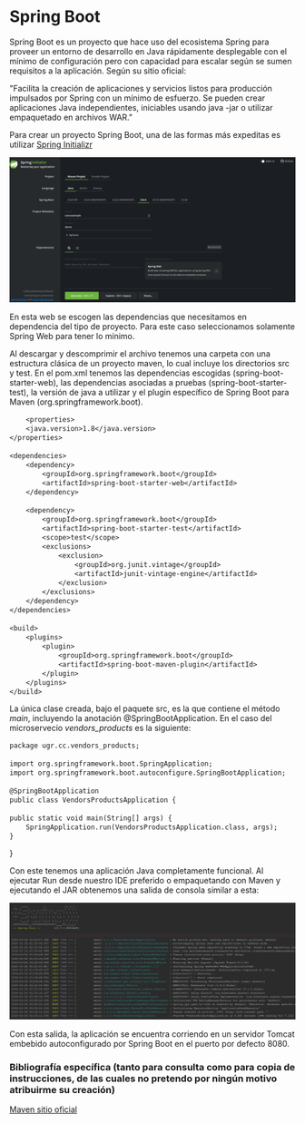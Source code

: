 # Spring Boot

Spring Boot es un proyecto que hace uso del ecosistema Spring para proveer un entorno de desarrollo en Java rápidamente desplegable con el mínimo de configuración pero con capacidad para escalar según se sumen requisitos a la aplicación. Según su sitio oficial:

"Facilita la creación de aplicaciones y servicios listos para producción impulsados por Spring con un mínimo de esfuerzo. Se pueden crear aplicaciones Java independientes, iniciables usando java -jar o utilizar empaquetado en archivos WAR."

Para crear un proyecto Spring Boot, una de las formas más expeditas es utilizar [Spring Initializr](https://start.spring.io/)

![](img\springInitializer.jpg)

En esta web se escogen las dependencias que necesitamos en dependencia del tipo de proyecto. Para este caso seleccionamos solamente Spring Web para tener lo mínimo.

Al descargar y descomprimir el archivo tenemos una carpeta con una estructura clásica de un proyecto maven, lo cual incluye los directorios src y test. En el pom.xml tenemos las dependencias escogidas (spring-boot-starter-web), las dependencias asociadas a pruebas (spring-boot-starter-test), la versión de java a utilizar y el plugin específico de Spring Boot para Maven (org.springframework.boot).

        <properties>
		<java.version>1.8</java.version>
	</properties>

	<dependencies>
		<dependency>
			<groupId>org.springframework.boot</groupId>
			<artifactId>spring-boot-starter-web</artifactId>
		</dependency>

		<dependency>
			<groupId>org.springframework.boot</groupId>
			<artifactId>spring-boot-starter-test</artifactId>
			<scope>test</scope>
			<exclusions>
				<exclusion>
					<groupId>org.junit.vintage</groupId>
					<artifactId>junit-vintage-engine</artifactId>
				</exclusion>
			</exclusions>
		</dependency>
	</dependencies>

	<build>
		<plugins>
			<plugin>
				<groupId>org.springframework.boot</groupId>
				<artifactId>spring-boot-maven-plugin</artifactId>
			</plugin>
		</plugins>
	</build>

La única clase creada, bajo el paquete src, es la que contiene el método *main*, incluyendo la anotación @SpringBootApplication. En el caso del microservecio *vendors_products* es la siguiente:

    package ugr.cc.vendors_products;

    import org.springframework.boot.SpringApplication;
    import org.springframework.boot.autoconfigure.SpringBootApplication;

    @SpringBootApplication
    public class VendorsProductsApplication {

	public static void main(String[] args) {
		SpringApplication.run(VendorsProductsApplication.class, args);
	}

}

Con este tenemos una aplicación Java completamente funcional. Al ejecutar Run desde nuestro IDE preferido o empaquetando con Maven y ejecutando el JAR obtenemos una salida de consola similar a esta:

![](img\spring_boot.jpg)

Con esta salida, la aplicación se encuentra corriendo en un servidor Tomcat embebido autoconfigurado por Spring Boot en el puerto por defecto 8080.

### Bibliografía específica (tanto para consulta como para copia de instrucciones, de las cuales no pretendo por ningún motivo atribuirme su creación)

[Maven sitio oficial](https://maven.apache.org/)



